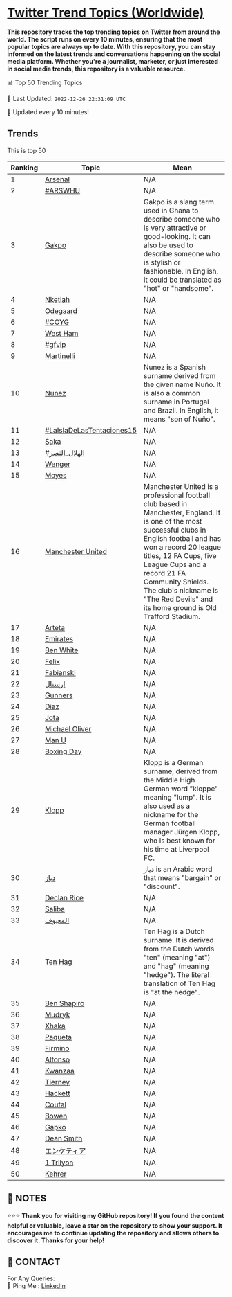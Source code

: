 [Twitter Trend Topics (Worldwide)](https://github.com/ErcinDedeoglu/Twitter-Trend-Topics)
==========

**This repository tracks the top trending topics on Twitter from around the world. 
The script runs on every 10 minutes, ensuring that the most popular topics are always up to date. 
With this repository, you can stay informed on the latest trends and conversations happening on the social media platform. 
Whether you're a journalist, marketer, or just interested in social media trends, this repository is a valuable resource.**


📊 Top 50 Trending Topics

📆 Last Updated: `2022-12-26 22:31:09 UTC`

🔧 Updated every 10 minutes!


## Trends

This is top 50

| Ranking | Topic | Mean |
| ------- | ------------ | ------------ |
| 1 | [Arsenal](http://twitter.com/search?q=Arsenal) | N/A |
| 2 | [#ARSWHU](http://twitter.com/search?q=%23ARSWHU) | N/A |
| 3 | [Gakpo](http://twitter.com/search?q=Gakpo) | Gakpo is a slang term used in Ghana to describe someone who is very attractive or good-looking. It can also be used to describe someone who is stylish or fashionable. In English, it could be translated as "hot" or "handsome". |
| 4 | [Nketiah](http://twitter.com/search?q=Nketiah) | N/A |
| 5 | [Odegaard](http://twitter.com/search?q=Odegaard) | N/A |
| 6 | [#COYG](http://twitter.com/search?q=%23COYG) | N/A |
| 7 | [West Ham](http://twitter.com/search?q=West+Ham) | N/A |
| 8 | [#gfvip](http://twitter.com/search?q=%23gfvip) | N/A |
| 9 | [Martinelli](http://twitter.com/search?q=Martinelli) | N/A |
| 10 | [Nunez](http://twitter.com/search?q=Nunez) | Nunez is a Spanish surname derived from the given name Nuño. It is also a common surname in Portugal and Brazil. In English, it means "son of Nuño". |
| 11 | [#LaIslaDeLasTentaciones15](http://twitter.com/search?q=%23LaIslaDeLasTentaciones15) | N/A |
| 12 | [Saka](http://twitter.com/search?q=Saka) | N/A |
| 13 | [#الهلال_النصر](http://twitter.com/search?q=%23%d8%a7%d9%84%d9%87%d9%84%d8%a7%d9%84_%d8%a7%d9%84%d9%86%d8%b5%d8%b1) | N/A |
| 14 | [Wenger](http://twitter.com/search?q=Wenger) | N/A |
| 15 | [Moyes](http://twitter.com/search?q=Moyes) | N/A |
| 16 | [Manchester United](http://twitter.com/search?q=Manchester+United) | Manchester United is a professional football club based in Manchester, England. It is one of the most successful clubs in English football and has won a record 20 league titles, 12 FA Cups, five League Cups and a record 21 FA Community Shields. The club's nickname is "The Red Devils" and its home ground is Old Trafford Stadium. |
| 17 | [Arteta](http://twitter.com/search?q=Arteta) | N/A |
| 18 | [Emirates](http://twitter.com/search?q=Emirates) | N/A |
| 19 | [Ben White](http://twitter.com/search?q=Ben+White) | N/A |
| 20 | [Felix](http://twitter.com/search?q=Felix) | N/A |
| 21 | [Fabianski](http://twitter.com/search?q=Fabianski) | N/A |
| 22 | [ارسنال](http://twitter.com/search?q=%d8%a7%d8%b1%d8%b3%d9%86%d8%a7%d9%84) | N/A |
| 23 | [Gunners](http://twitter.com/search?q=Gunners) | N/A |
| 24 | [Diaz](http://twitter.com/search?q=Diaz) | N/A |
| 25 | [Jota](http://twitter.com/search?q=Jota) | N/A |
| 26 | [Michael Oliver](http://twitter.com/search?q=Michael+Oliver) | N/A |
| 27 | [Man U](http://twitter.com/search?q=Man+U) | N/A |
| 28 | [Boxing Day](http://twitter.com/search?q=Boxing+Day) | N/A |
| 29 | [Klopp](http://twitter.com/search?q=Klopp) | Klopp is a German surname, derived from the Middle High German word "kloppe" meaning "lump". It is also used as a nickname for the German football manager Jürgen Klopp, who is best known for his time at Liverpool FC. |
| 30 | [دياز](http://twitter.com/search?q=%d8%af%d9%8a%d8%a7%d8%b2) | دياز is an Arabic word that means "bargain" or "discount". |
| 31 | [Declan Rice](http://twitter.com/search?q=Declan+Rice) | N/A |
| 32 | [Saliba](http://twitter.com/search?q=Saliba) | N/A |
| 33 | [المعيوف](http://twitter.com/search?q=%d8%a7%d9%84%d9%85%d8%b9%d9%8a%d9%88%d9%81) | N/A |
| 34 | [Ten Hag](http://twitter.com/search?q=Ten+Hag) | Ten Hag is a Dutch surname. It is derived from the Dutch words "ten" (meaning "at") and "hag" (meaning "hedge"). The literal translation of Ten Hag is "at the hedge". |
| 35 | [Ben Shapiro](http://twitter.com/search?q=Ben+Shapiro) | N/A |
| 36 | [Mudryk](http://twitter.com/search?q=Mudryk) | N/A |
| 37 | [Xhaka](http://twitter.com/search?q=Xhaka) | N/A |
| 38 | [Paqueta](http://twitter.com/search?q=Paqueta) | N/A |
| 39 | [Firmino](http://twitter.com/search?q=Firmino) | N/A |
| 40 | [Alfonso](http://twitter.com/search?q=Alfonso) | N/A |
| 41 | [Kwanzaa](http://twitter.com/search?q=Kwanzaa) | N/A |
| 42 | [Tierney](http://twitter.com/search?q=Tierney) | N/A |
| 43 | [Hackett](http://twitter.com/search?q=Hackett) | N/A |
| 44 | [Coufal](http://twitter.com/search?q=Coufal) | N/A |
| 45 | [Bowen](http://twitter.com/search?q=Bowen) | N/A |
| 46 | [Gapko](http://twitter.com/search?q=Gapko) | N/A |
| 47 | [Dean Smith](http://twitter.com/search?q=Dean+Smith) | N/A |
| 48 | [エンケティア](http://twitter.com/search?q=%e3%82%a8%e3%83%b3%e3%82%b1%e3%83%86%e3%82%a3%e3%82%a2) | N/A |
| 49 | [1 Trilyon](http://twitter.com/search?q=1+Trilyon) | N/A |
| 50 | [Kehrer](http://twitter.com/search?q=Kehrer) | N/A |




## 📝 NOTES

⭐⭐⭐ **Thank you for visiting my GitHub repository! If you found the content helpful or valuable, leave a star on the repository to show your support. It encourages me to continue updating the repository and allows others to discover it. Thanks for your help!**

## 📨 CONTACT

 For Any Queries:  
            🏓 Ping Me : [LinkedIn](https://www.linkedin.com/in/ercindedeoglu/)